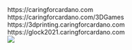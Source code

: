 <html>
<head>
     https://caringforcardano.com<br>
     https://caringforcardano.com/3DGames<br>
     https://3dprinting.caringforcardano.com<br>
     https://glock2021.caringforcardano.com<br>
</head>
<body>
     <img src="http://192.171.13.139/images/scrollingforsale.gif" />
</body>
</html>
